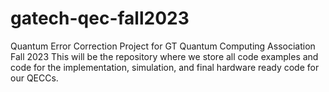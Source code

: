 # gatech-qec-fall2023
Quantum Error Correction Project for GT Quantum Computing Association Fall 2023
This will be the repository where we store all code examples and code for the implementation, simulation, and final hardware ready code for our QECCs. 

